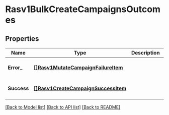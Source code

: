 # Rasv1BulkCreateCampaignsOutcomes

## Properties
Name | Type | Description | Notes
------------ | ------------- | ------------- | -------------
**Error_** | [**[]Rasv1MutateCampaignFailureItem**](RASv1MutateCampaignFailureItem.md) |  | [optional] [default to null]
**Success** | [**[]Rasv1CreateCampaignSuccessItem**](RASv1CreateCampaignSuccessItem.md) |  | [optional] [default to null]

[[Back to Model list]](../README.md#documentation-for-models) [[Back to API list]](../README.md#documentation-for-api-endpoints) [[Back to README]](../README.md)

